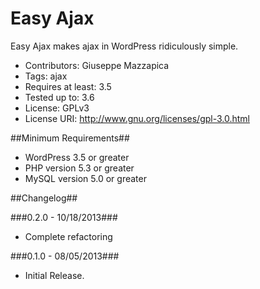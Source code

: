 Easy Ajax
===========

Easy Ajax makes ajax in WordPress ridiculously simple.

*   Contributors: Giuseppe Mazzapica
*   Tags: ajax
*   Requires at least: 3.5
*   Tested up to: 3.6
*   License: GPLv3
*   License URI: http://www.gnu.org/licenses/gpl-3.0.html


##Minimum Requirements##

*   WordPress 3.5 or greater
*   PHP version 5.3 or greater
*   MySQL version 5.0 or greater


##Changelog##

###0.2.0 - 10/18/2013###
*   Complete refactoring

###0.1.0 - 08/05/2013###
*   Initial Release.
